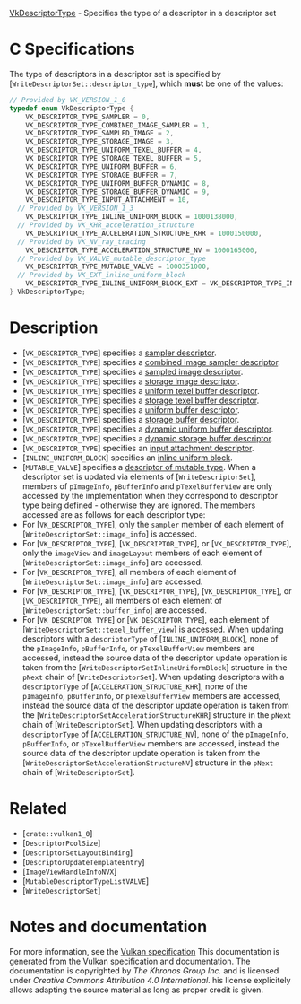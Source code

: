 [VkDescriptorType](https://www.khronos.org/registry/vulkan/specs/1.3-extensions/man/html/VkDescriptorType.html) - Specifies the type of a descriptor in a descriptor set

# C Specifications
The type of descriptors in a descriptor set is specified by
[`WriteDescriptorSet::descriptor_type`], which  **must**  be one of the
values:
```c
// Provided by VK_VERSION_1_0
typedef enum VkDescriptorType {
    VK_DESCRIPTOR_TYPE_SAMPLER = 0,
    VK_DESCRIPTOR_TYPE_COMBINED_IMAGE_SAMPLER = 1,
    VK_DESCRIPTOR_TYPE_SAMPLED_IMAGE = 2,
    VK_DESCRIPTOR_TYPE_STORAGE_IMAGE = 3,
    VK_DESCRIPTOR_TYPE_UNIFORM_TEXEL_BUFFER = 4,
    VK_DESCRIPTOR_TYPE_STORAGE_TEXEL_BUFFER = 5,
    VK_DESCRIPTOR_TYPE_UNIFORM_BUFFER = 6,
    VK_DESCRIPTOR_TYPE_STORAGE_BUFFER = 7,
    VK_DESCRIPTOR_TYPE_UNIFORM_BUFFER_DYNAMIC = 8,
    VK_DESCRIPTOR_TYPE_STORAGE_BUFFER_DYNAMIC = 9,
    VK_DESCRIPTOR_TYPE_INPUT_ATTACHMENT = 10,
  // Provided by VK_VERSION_1_3
    VK_DESCRIPTOR_TYPE_INLINE_UNIFORM_BLOCK = 1000138000,
  // Provided by VK_KHR_acceleration_structure
    VK_DESCRIPTOR_TYPE_ACCELERATION_STRUCTURE_KHR = 1000150000,
  // Provided by VK_NV_ray_tracing
    VK_DESCRIPTOR_TYPE_ACCELERATION_STRUCTURE_NV = 1000165000,
  // Provided by VK_VALVE_mutable_descriptor_type
    VK_DESCRIPTOR_TYPE_MUTABLE_VALVE = 1000351000,
  // Provided by VK_EXT_inline_uniform_block
    VK_DESCRIPTOR_TYPE_INLINE_UNIFORM_BLOCK_EXT = VK_DESCRIPTOR_TYPE_INLINE_UNIFORM_BLOCK,
} VkDescriptorType;
```

# Description
- [`VK_DESCRIPTOR_TYPE`] specifies a [sampler descriptor](https://www.khronos.org/registry/vulkan/specs/1.3-extensions/html/vkspec.html#descriptorsets-sampler).
- [`VK_DESCRIPTOR_TYPE`] specifies a [combined image sampler descriptor](https://www.khronos.org/registry/vulkan/specs/1.3-extensions/html/vkspec.html#descriptorsets-combinedimagesampler).
- [`VK_DESCRIPTOR_TYPE`] specifies a [sampled image descriptor](https://www.khronos.org/registry/vulkan/specs/1.3-extensions/html/vkspec.html#descriptorsets-sampledimage).
- [`VK_DESCRIPTOR_TYPE`] specifies a [storage image descriptor](https://www.khronos.org/registry/vulkan/specs/1.3-extensions/html/vkspec.html#descriptorsets-storageimage).
- [`VK_DESCRIPTOR_TYPE`] specifies a [uniform texel buffer descriptor](https://www.khronos.org/registry/vulkan/specs/1.3-extensions/html/vkspec.html#descriptorsets-uniformtexelbuffer).
- [`VK_DESCRIPTOR_TYPE`] specifies a [storage texel buffer descriptor](https://www.khronos.org/registry/vulkan/specs/1.3-extensions/html/vkspec.html#descriptorsets-storagetexelbuffer).
- [`VK_DESCRIPTOR_TYPE`] specifies a [uniform buffer descriptor](https://www.khronos.org/registry/vulkan/specs/1.3-extensions/html/vkspec.html#descriptorsets-uniformbuffer).
- [`VK_DESCRIPTOR_TYPE`] specifies a [storage buffer descriptor](https://www.khronos.org/registry/vulkan/specs/1.3-extensions/html/vkspec.html#descriptorsets-storagebuffer).
- [`VK_DESCRIPTOR_TYPE`] specifies a [dynamic uniform buffer descriptor](https://www.khronos.org/registry/vulkan/specs/1.3-extensions/html/vkspec.html#descriptorsets-uniformbufferdynamic).
- [`VK_DESCRIPTOR_TYPE`] specifies a [dynamic storage buffer descriptor](https://www.khronos.org/registry/vulkan/specs/1.3-extensions/html/vkspec.html#descriptorsets-storagebufferdynamic).
- [`VK_DESCRIPTOR_TYPE`] specifies an [input attachment descriptor](https://www.khronos.org/registry/vulkan/specs/1.3-extensions/html/vkspec.html#descriptorsets-inputattachment).
- [`INLINE_UNIFORM_BLOCK`] specifies an [inline uniform block](https://www.khronos.org/registry/vulkan/specs/1.3-extensions/html/vkspec.html#descriptorsets-inlineuniformblock).
- [`MUTABLE_VALVE`] specifies a [descriptor of mutable type](https://www.khronos.org/registry/vulkan/specs/1.3-extensions/html/vkspec.html#descriptorsets-mutable).
When a descriptor set is updated via elements of [`WriteDescriptorSet`],
members of `pImageInfo`, `pBufferInfo` and `pTexelBufferView`
are only accessed by the implementation when they correspond to descriptor
type being defined - otherwise they are ignored.
The members accessed are as follows for each descriptor type:
- For [`VK_DESCRIPTOR_TYPE`], only the `sampler` member of each element of [`WriteDescriptorSet::image_info`] is accessed.
- For [`VK_DESCRIPTOR_TYPE`], [`VK_DESCRIPTOR_TYPE`], or [`VK_DESCRIPTOR_TYPE`], only the `imageView` and `imageLayout` members of each element of [`WriteDescriptorSet::image_info`] are accessed.
- For [`VK_DESCRIPTOR_TYPE`], all members of each element of [`WriteDescriptorSet::image_info`] are accessed.
- For [`VK_DESCRIPTOR_TYPE`], [`VK_DESCRIPTOR_TYPE`], [`VK_DESCRIPTOR_TYPE`], or [`VK_DESCRIPTOR_TYPE`], all members of each element of [`WriteDescriptorSet::buffer_info`] are accessed.
- For [`VK_DESCRIPTOR_TYPE`] or [`VK_DESCRIPTOR_TYPE`], each element of [`WriteDescriptorSet::texel_buffer_view`] is accessed.
When updating descriptors with a `descriptorType` of
[`INLINE_UNIFORM_BLOCK`], none of the `pImageInfo`,
`pBufferInfo`, or `pTexelBufferView` members are accessed, instead
the source data of the descriptor update operation is taken from the
[`WriteDescriptorSetInlineUniformBlock`] structure in the `pNext`
chain of [`WriteDescriptorSet`].
When updating descriptors with a `descriptorType` of
[`ACCELERATION_STRUCTURE_KHR`], none of the
`pImageInfo`, `pBufferInfo`, or `pTexelBufferView` members are
accessed, instead the source data of the descriptor update operation is
taken from the [`WriteDescriptorSetAccelerationStructureKHR`] structure
in the `pNext` chain of [`WriteDescriptorSet`].
When updating descriptors with a `descriptorType` of
[`ACCELERATION_STRUCTURE_NV`], none of the
`pImageInfo`, `pBufferInfo`, or `pTexelBufferView` members are
accessed, instead the source data of the descriptor update operation is
taken from the [`WriteDescriptorSetAccelerationStructureNV`] structure
in the `pNext` chain of [`WriteDescriptorSet`].

# Related
- [`crate::vulkan1_0`]
- [`DescriptorPoolSize`]
- [`DescriptorSetLayoutBinding`]
- [`DescriptorUpdateTemplateEntry`]
- [`ImageViewHandleInfoNVX`]
- [`MutableDescriptorTypeListVALVE`]
- [`WriteDescriptorSet`]

# Notes and documentation
For more information, see the [Vulkan specification](https://www.khronos.org/registry/vulkan/specs/1.3-extensions/html/vkspec.html)
This documentation is generated from the Vulkan specification and documentation.
The documentation is copyrighted by *The Khronos Group Inc.* and is licensed under *Creative Commons Attribution 4.0 International*.
his license explicitely allows adapting the source material as long as proper credit is given.
        